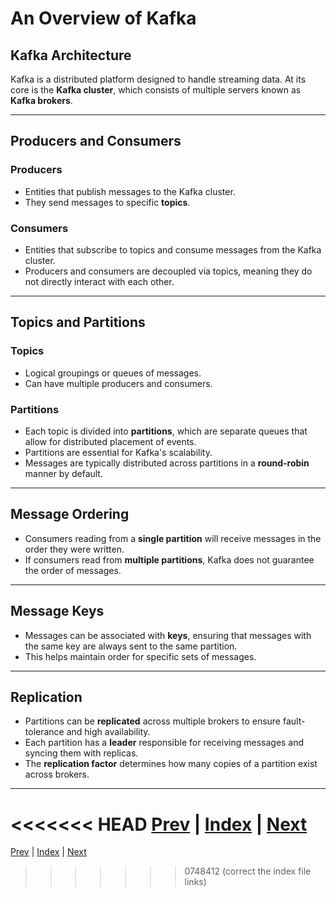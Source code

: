 # An Overview of Kafka

## Kafka Architecture
Kafka is a distributed platform designed to handle streaming data. At its core is the **Kafka cluster**, which consists of multiple servers known as **Kafka brokers**.

---

## Producers and Consumers

### Producers
- Entities that publish messages to the Kafka cluster.
- They send messages to specific **topics**.

### Consumers
- Entities that subscribe to topics and consume messages from the Kafka cluster.
- Producers and consumers are decoupled via topics, meaning they do not directly interact with each other.

---

## Topics and Partitions

### Topics
- Logical groupings or queues of messages.
- Can have multiple producers and consumers.

### Partitions
- Each topic is divided into **partitions**, which are separate queues that allow for distributed placement of events.
- Partitions are essential for Kafka's scalability.
- Messages are typically distributed across partitions in a **round-robin** manner by default.

---

## Message Ordering
- Consumers reading from a **single partition** will receive messages in the order they were written.
- If consumers read from **multiple partitions**, Kafka does not guarantee the order of messages.

---

## Message Keys
- Messages can be associated with **keys**, ensuring that messages with the same key are always sent to the same partition.
- This helps maintain order for specific sets of messages.

---

## Replication
- Partitions can be **replicated** across multiple brokers to ensure fault-tolerance and high availability.
- Each partition has a **leader** responsible for receiving messages and syncing them with replicas.
- The **replication factor** determines how many copies of a partition exist across brokers.

---

<<<<<<< HEAD
[Prev]() | [Index](INDEX.md) | [Next](02.ProducersAndConsumers.md)
=======
[Prev]() | [Index](../INDEX.md) | [Next](02.ProducersAndConsumers.md)
>>>>>>> 0748412 (correct the index file links)
